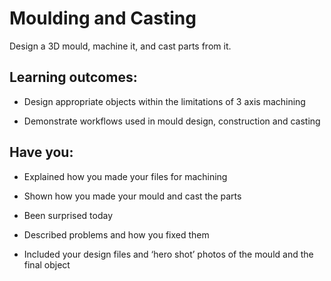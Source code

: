 # Moulding and Casting
Design a 3D mould, machine it, and cast parts from it.

## Learning outcomes:
* Design appropriate objects within the limitations of 3 axis machining

* Demonstrate workflows used in mould design, construction and casting

## Have you:
* Explained how you made your files for machining

* Shown how you made your mould and cast the parts

* Been surprised today

* Described problems and how you fixed them

* Included your design files and ‘hero shot’ photos of the mould and the final object
